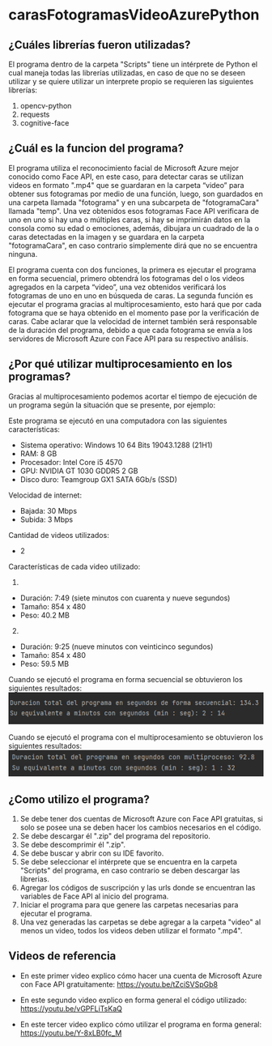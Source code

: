 # carasFotogramasVideoAzurePython

## ¿Cuáles librerías fueron utilizadas?
El programa dentro de la carpeta "Scripts" tiene un intérprete de Python el cual maneja todas las librerías utilizadas, en caso de que no se deseen utilizar y se quiere utilizar un interprete propio se requieren las siguientes librerías:

  1. opencv-python
  2. requests
  3. cognitive-face

## ¿Cuál es la funcion del programa?
El programa utiliza el reconocimiento facial de Microsoft Azure mejor conocido como Face API, en este caso, para detectar caras se utilizan videos en formato ".mp4"  que se guardaran en la carpeta “video” para obtener sus fotogramas por medio de una función, luego, son guardados en una carpeta llamada "fotograma" y en una subcarpeta de "fotogramaCara" llamada "temp". Una vez obtenidos esos fotogramas Face API verificara de uno en uno si hay una o múltiples caras, si hay se imprimirán datos en la consola como su edad o emociones, además, dibujara un cuadrado de la o caras detectadas en la imagen y se guardara en la carpeta "fotogramaCara", en caso contrario simplemente dirá que no se encuentra ninguna.

El programa cuenta con dos funciones, la primera es ejecutar el programa en forma secuencial, primero obtendrá los fotogramas del o los videos agregados en la carpeta “video”, una vez obtenidos verificará los fotogramas de uno en uno en búsqueda de caras. La segunda función es ejecutar el programa gracias al multiprocesamiento, esto hará que por cada fotograma que se haya obtenido en el momento pase por la verificación de caras. Cabe aclarar que la velocidad de internet también será responsable de la duración del programa, debido a que cada fotograma se envía a los servidores de Microsoft Azure con Face API para su respectivo análisis.

## ¿Por qué utilizar multiprocesamiento en los programas?
Gracias al multiprocesamiento podemos acortar el tiempo de ejecución de un programa según la situación que se presente, por ejemplo: 

Este programa se ejecutó en una computadora con las siguientes características:
- Sistema operativo: Windows 10 64 Bits 19043.1288 (21H1)
- RAM: 8 GB
- Procesador: Intel Core i5 4570
- GPU: NVIDIA GT 1030 GDDR5 2 GB
- Disco duro: Teamgroup GX1 SATA 6Gb/s (SSD)

Velocidad de internet:
- Bajada: 30 Mbps
- Subida: 3 Mbps

Cantidad de videos utilizados:
- 2

Características de cada video utilizado:

1.
- Duración: 7:49 (siete minutos con cuarenta y nueve segundos)
- Tamaño: 854 x 480
- Peso: 40.2 MB

2.
- Duración: 9:25 (nueve minutos con veinticinco segundos)
- Tamaño: 854 x 480
- Peso: 59.5 MB


Cuando se ejecutó  el programa en forma secuencial se obtuvieron los siguientes resultados:
![Resultados en forma secuencial](formaSecuencial.png)

Cuando se ejecutó  el programa con el multiprocesamiento se obtuvieron los siguientes resultados:
![Resultados en forma secuencial](formaMultiprocesamiento.png)

## ¿Como utilizo el programa?
1. Se debe tener dos cuentas de Microsoft Azure con Face API gratuitas, si solo se posee una se deben hacer los cambios necesarios en el código.
2. Se debe descargar él ".zip" del programa del repositorio.
3. Se debe descomprimir él ".zip".
4. Se debe buscar y abrir con su IDE favorito.
5. Se debe seleccionar el intérprete que se encuentra en la carpeta "Scripts" del programa, en caso contrario se deben descargar las librerias.
6. Agregar los códigos de suscripción y las urls donde se encuentran las variables de Face API al inicio del programa.
7. Iniciar el programa para que genere las carpetas necesarias para ejecutar el programa.
8. Una vez generadas las carpetas se debe agregar a la carpeta "video" al menos un video, todos los videos deben utilizar el formato ".mp4".

## Videos de referencia
- En este primer video explico cómo hacer una cuenta de Microsoft Azure con Face API gratuitamente:
https://youtu.be/tZciSVSpGb8

- En este segundo video explico en forma general el código utilizado:
https://youtu.be/vGPFLiTsKaQ

- En este tercer video explico cómo utilizar el programa en forma general:
https://youtu.be/Y-8xLB0fc_M
